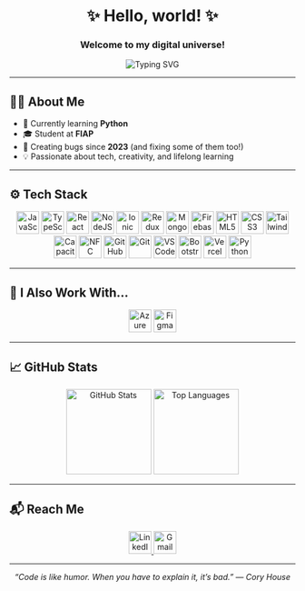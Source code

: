 <h1 align="center">✨ Hello, world! ✨</h1>
<h3 align="center">Welcome to my digital universe!</h3>

<p align="center">
  <img src="https://readme-typing-svg.demolab.com?font=Fira+Code&duration=3000&pause=500&center=true&width=435&lines=Hi+I'm+Leandro;+%F0%9F%91%89+Full+Stack+Dev+from+Brazil;Welcome+to+my+GitHub+%F0%9F%92%BB" alt="Typing SVG" />
</p>

---

## 👨‍💻 About Me

- 🧠 Currently learning **Python**
- 🎓 Student at **FIAP**
- 👾 Creating bugs since **2023** (and fixing some of them too!)
- 💡 Passionate about tech, creativity, and lifelong learning

---

## ⚙️ Tech Stack

<div align="center">
  <img src="https://cdn.jsdelivr.net/gh/devicons/devicon/icons/javascript/javascript-original.svg" height="40" alt="JavaScript" />
  <img src="https://cdn.jsdelivr.net/gh/devicons/devicon/icons/typescript/typescript-original.svg" height="40" alt="TypeScript" />
  <img src="https://cdn.jsdelivr.net/gh/devicons/devicon/icons/react/react-original.svg" height="40" alt="React" />
  <img src="https://cdn.jsdelivr.net/gh/devicons/devicon/icons/nodejs/nodejs-original.svg" height="40" alt="NodeJS" />
  <img src="https://cdn.jsdelivr.net/gh/devicons/devicon/icons/ionic/ionic-original.svg" height="40" alt="Ionic" />
  <img src="https://cdn.jsdelivr.net/gh/devicons/devicon/icons/redux/redux-original.svg" height="40" alt="Redux" />
  <img src="https://cdn.jsdelivr.net/gh/devicons/devicon/icons/mongodb/mongodb-original.svg" height="40" alt="MongoDB" />
  <img src="https://cdn.jsdelivr.net/gh/devicons/devicon/icons/firebase/firebase-plain.svg" height="40" alt="Firebase" />
  <img src="https://cdn.jsdelivr.net/gh/devicons/devicon/icons/html5/html5-original.svg" height="40" alt="HTML5" />
  <img src="https://cdn.jsdelivr.net/gh/devicons/devicon/icons/css3/css3-original.svg" height="40" alt="CSS3" />
  <img src="https://upload.wikimedia.org/wikipedia/commons/d/d5/Tailwind_CSS_Logo.svg" height="40" alt="TailwindCSS" />
  <img src="https://www.svgrepo.com/show/353536/capacitorjs-icon.svg" height="40" alt="CapacitorJS" />
  <img src="https://upload.wikimedia.org/wikipedia/commons/7/75/NFC_logo.svg" height="40" alt="NFC" />
  <img src="https://cdn.jsdelivr.net/gh/devicons/devicon/icons/github/github-original.svg" height="40" alt="GitHub" />
  <img src="https://cdn.jsdelivr.net/gh/devicons/devicon/icons/git/git-original.svg" height="40" alt="Git" />
  <img src="https://cdn.jsdelivr.net/gh/devicons/devicon/icons/vscode/vscode-original.svg" height="40" alt="VSCode" />
  <img src="https://cdn.jsdelivr.net/gh/devicons/devicon/icons/bootstrap/bootstrap-original.svg" height="40" alt="Bootstrap" />
  <img src="https://cdn.jsdelivr.net/gh/devicons/devicon/icons/vercel/vercel-original.svg" height="40" alt="Vercel" />
  <img src="https://upload.wikimedia.org/wikipedia/commons/thumb/c/c3/Python-logo-notext.svg/115px-Python-logo-notext.svg.png" height="40" alt="Python" />
</div>

---

## 🔧 I Also Work With...

<div align="center">
  <img src="https://cdn.jsdelivr.net/gh/devicons/devicon/icons/azure/azure-original.svg" height="40" alt="Azure" />
  <img src="https://cdn.jsdelivr.net/gh/devicons/devicon/icons/figma/figma-original.svg" height="40" alt="Figma" />
</div>

---

## 📈 GitHub Stats

<div align="center">
  <img src="https://github-readme-stats.vercel.app/api?username=TLean07&show_icons=true&theme=dracula&count_private=true" height="150" alt="GitHub Stats" />
  <img src="https://github-readme-stats.vercel.app/api/top-langs/?username=TLean07&layout=compact&theme=dracula" height="150" alt="Top Languages" />
</div>

---

## 📬 Reach Me

<div align="center">
  <a href="https://www.linkedin.com/in/leandro-afonso-silva-santos-junior-41119b280/" target="_blank">
    <img src="https://raw.githubusercontent.com/maurodesouza/profile-readme-generator/master/src/assets/icons/social/linkedin/default.svg" height="40" alt="LinkedIn" />
  </a>
  <a href="mailto:leandroafonsosilvasantosjr@gmail.com" target="_blank">
    <img src="https://raw.githubusercontent.com/maurodesouza/profile-readme-generator/master/src/assets/icons/social/gmail/default.svg" height="40" alt="Gmail" />
  </a>
</div>

---

<p align="center"><i>“Code is like humor. When you have to explain it, it’s bad.” — Cory House</i></p>
